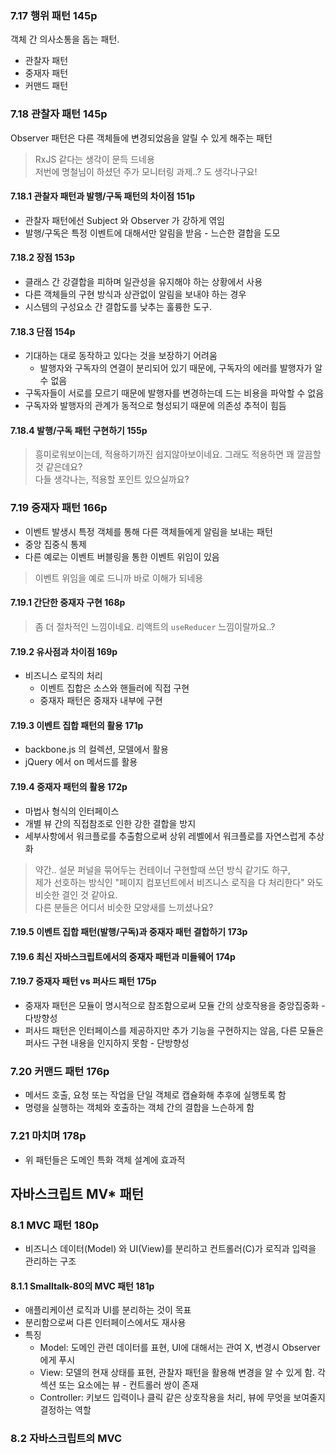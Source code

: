 ### 7.17 행위 패턴 145p

객체 간 의사소통을 돕는 패턴.

- 관찰자 패턴
- 중재자 패턴
- 커맨드 패턴


### 7.18 관찰자 패턴 145p

Observer 패턴은 다른 객체들에 변경되었음을 알릴 수 있게 해주는 패턴

> RxJS 같다는 생각이 문득 드네용 <br/>
> 저번에 명철님이 하셨던 주가 모니터링 과제..? 도 생각나구요!


#### 7.18.1 관찰자 패턴과 발행/구독 패턴의 차이점 151p

- 관찰자 패턴에선 Subject 와 Observer 가 강하게 엮임
- 발행/구독은 특정 이벤트에 대해서만 알림을 받음 - 느슨한 결합을 도모

#### 7.18.2 장점 153p

- 클래스 간 강결합을 피하며 일관성을 유지해야 하는 상황에서 사용
- 다른 객체들의 구현 방식과 상관없이 알림을 보내야 하는 경우
- 시스템의 구성요소 간 결합도를 낮추는 훌륭한 도구.

#### 7.18.3 단점 154p

- 기대하는 대로 동작하고 있다는 것을 보장하기 어려움
  - 발행자와 구독자의 연결이 분리되어 있기 때문에, 구독자의 에러를 발행자가 알 수 없음
- 구독자들이 서로를 모르기 때문에 발행자를 변경하는데 드는 비용을 파악할 수 없음
- 구독자와 발행자의 관계가 동적으로 형성되기 때문에 의존성 추적이 힘듬

#### 7.18.4 발행/구독 패턴 구현하기 155p

> 흥미로워보이는데, 적용하기까진 쉽지않아보이네요. 그래도 적용하면 꽤 깔끔할 것 같은데요? <br />
> 다들 생각나는, 적용할 포인트 있으실까요?

### 7.19 중재자 패턴 166p

- 이벤트 발생시 특정 객체를 통해 다른 객체들에게 알림을 보내는 패턴
- 중앙 집중식 통제
- 다른 예로는 이벤트 버블링을 통한 이벤트 위임이 있음

> 이벤트 위임을 예로 드니까 바로 이해가 되네용

#### 7.19.1 간단한 중재자 구현 168p 

> 좀 더 절차적인 느낌이네요. 리액트의 `useReducer` 느낌이랄까요..?

#### 7.19.2 유사점과 차이점 169p

- 비즈니스 로직의 처리
  - 이벤트 집합은 소스와 핸들러에 직접 구현
  - 중재자 패턴은 중재자 내부에 구현

#### 7.19.3 이벤트 집합 패턴의 활용 171p

- backbone.js 의 컬렉션, 모델에서 활용
- jQuery 에서 on 메서드를 활용

#### 7.19.4 중재자 패턴의 활용 172p

- 마법사 형식의 인터페이스
- 개별 뷰 간의 직접참조로 인한 강한 결합을 방지
- 세부사항에서 워크플로를 추출함으로써 상위 레벨에서 워크플로를 자연스럽게 추상화

> 약간.. 설문 퍼널을 묶어두는 컨테이너 구현할때 쓰던 방식 같기도 하구, <br />
> 제가 선호하는 방식인 "페이지 컴포넌트에서 비즈니스 로직을 다 처리한다" 와도 비슷한 결인 것 같아요. <br />
> 다른 분들은 어디서 비슷한 모양새를 느끼셨나요?

#### 7.19.5 이벤트 집합 패턴(발행/구독)과 중재자 패턴 결합하기 173p

#### 7.19.6 최신 자바스크립트에서의 중재자 패턴과 미들웨어 174p

#### 7.19.7 중재자 패턴 vs 퍼사드 패턴 175p

- 중재자 패턴은 모듈이 명시적으로 참조함으로써 모듈 간의 상호작용을 중앙집중화 - 다방향성
- 퍼사드 패턴은 인터페이스를 제공하지만 추가 기능을 구현하지는 않음, 다른 모듈은 퍼사드 구현 내용을 인지하지 못함 - 단방향성

### 7.20 커맨드 패턴 176p

- 메서드 호출, 요청 또는 작업을 단일 객체로 캡슐화해 추후에 실행토록 함
- 명령을 실행하는 객체와 호출하는 객체 간의 결합을 느슨하게 함


### 7.21 마치며 178p

- 위 패턴들은 도메인 특화 객체 설계에 효과적

## 자바스크립트 MV* 패턴

### 8.1 MVC 패턴 180p

- 비즈니스 데이터(Model) 와 UI(View)를 분리하고 컨트롤러(C)가 로직과 입력을 관리하는 구조

#### 8.1.1 Smalltalk-80의 MVC 패턴 181p

- 애플리케이션 로직과 UI를 분리하는 것이 목표
- 분리함으로써 다른 인터페이스에서도 재사용
- 특징
  - Model: 도메인 관련 데이터를 표현, UI에 대해서는 관여 X, 변경시 Observer 에게 푸시
  - View: 모델의 현재 상태를 표현, 관찰자 패턴을 활용해 변경을 알 수 있게 함. 각 섹션 또는 요소에는 뷰 - 컨트롤러 쌍이 존재
  - Controller: 키보드 입력이나 클릭 같은 상호작용을 처리, 뷰에 무엇을 보여줄지 결정하는 역할

### 8.2 자바스크립트의 MVC
















